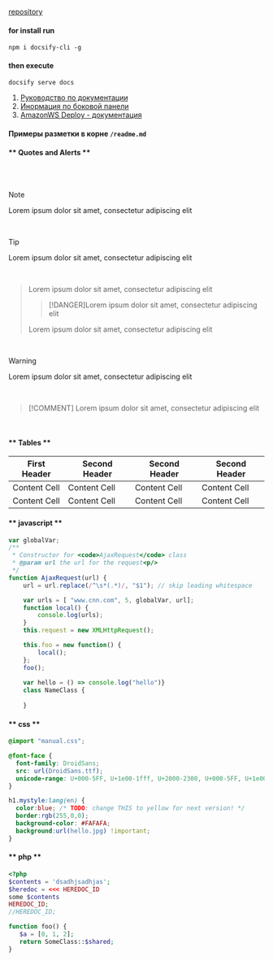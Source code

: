 [repository](https://github.com/cf-digital-ukraine/docs)

#### for install run  
```shell
npm i docsify-cli -g
```

#### then execute  
```shell
docsify serve docs
```


1. [Руководство по документации](https://docsify.js.org/#/quickstart)  
2. [Инормация по боковой панели](https://github.com/docsifyjs/docsify/blob/master/docs/_sidebar.md)  
3. [AmazonWS Deploy - документация](https://docsify.js.org/#/deploy?id=aws-amplify)

#### Примеры разметки в корне ``/readme.md``
<!-- tabs:start -->

#### ** Quotes and Alerts **
<br>
<br>

>[!NOTE]
>Lorem ipsum dolor sit amet, consectetur adipiscing elit

<br>

>[!TIP]
>Lorem ipsum dolor sit amet, consectetur adipiscing elit

<br>

>Lorem ipsum dolor sit amet, consectetur adipiscing elit
>>[!DANGER]Lorem ipsum dolor sit amet, consectetur adipiscing elit
>  
>Lorem ipsum dolor sit amet, consectetur adipiscing elit

<br>

>[!WARNING]
>Lorem ipsum dolor sit amet, consectetur adipiscing elit

<br>

>[!COMMENT]
>Lorem ipsum dolor sit amet, consectetur adipiscing elit

<br>

#### ** Tables **

First Header|Second Header|Second Header|Second Header
-|-|-|-
Content Cell|Content Cell|Content Cell|Content Cell
Content Cell  | Content Cell  | Content Cell  | Content Cell

#### ** javascript **

```javascript
var globalVar;
/**
 * Constructor for <code>AjaxRequest</code> class
 * @param url the url for the request<p/>
 */
function AjaxRequest(url) {
    url = url.replace(/^\s*(.*)/, "$1"); // skip leading whitespace

    var urls = [ "www.cnn.com", 5, globalVar, url];
    function local() {
        console.log(urls);
    }
    this.request = new XMLHttpRequest();

    this.foo = new function() {
        local();
    };
    foo();
    
    var hello = () => console.log("hello")}
    class NameClass {
        
    }
```

#### ** css **

```css
@import "manual.css";

@font-face {
  font-family: DroidSans;
  src: url(DroidSans.ttf);
  unicode-range: U+000-5FF, U+1e00-1fff, U+2000-2300, U+000-5FF, U+1e00-1fff, U+2000-2300, U+000-5FF, U+1e00-1fff, U+2000-2300, U+000-5FF, U+1e00-1fff, U+2000-2300;
}

h1.mystyle:lang(en) {
  color:blue; /* TODO: change THIS to yellow for next version! */
  border:rgb(255,0,0);
  background-color: #FAFAFA;
  background:url(hello.jpg) !important;
}
```

#### ** php **
```php
<?php
$contents = 'dsadhjsadhjas';
$heredoc = <<< HEREDOC_ID
some $contents
HEREDOC_ID;
//HEREDOC_ID;

function foo() {
   $a = [0, 1, 2];
   return SomeClass::$shared;
}
```
<!-- tabs:end -->






